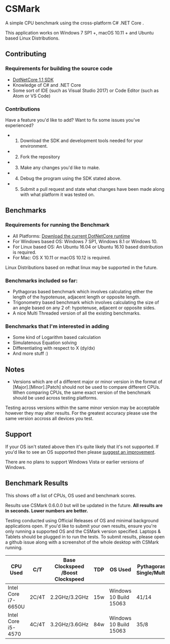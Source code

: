 # CSMark
A simple CPU benchmark using the cross-platform C# .NET Core .

This application works on Windows 7 SP1 +, macOS 10.11 + and Ubuntu based Linux Distributions.

## Contributing

### Requirements for building the source code
* [DotNetCore 1.1 SDK](https://www.microsoft.com/net/download/core#/sdk)
* Knowledge of C# and .NET Core
* Some sort of IDE (such as Visual Studio 2017) or Code Editor (such as Atom or VS Code)

### Contributions
Have a feature you'd like to add? Want to fix some issues you've experienced?
* 1. Download the SDK and development tools needed for your environment.
* 2. Fork the repository
* 3. Make any changes you'd like to make.
* 4. Debug the program using the SDK stated above. 
* 5. Submit a pull request and state what changes have been made along with what platform it was tested on.

## Benchmarks

### Requirements for running the Benchmark
* All Platforms: [Download the current DotNetCore runtime](https://www.microsoft.com/net/download/core#/runtime)
* For Windows based OS: Windows 7 SP1, Windows 8.1 or Windows 10.
* For Linux based OS: An Ubuntu 16.04 or Ubuntu 16.10 based distribution is required.
* For Mac: OS X 10.11 or macOS 10.12 is required.

Linux Distributions based on redhat linux may be supported in the future.

### Benchmarks included so far:
* Pythagoras based benchmark which involves calculating either the length of the hypotenuse, adjacent length or opposite length.
* Trigonometry based benchmark which involves calculating the size of an angle based on any 2 of: hypotenuse, adjacent or opposite sides.
* A nice Multi Threaded version of all the existing benchmarks.

### Benchmarks that I'm interested in adding
* Some kind of Logarithm based calculation
* Simulatenous Equation solving
* Differentiating with respect to X (dy/dx)
* And more stuff :)

## Notes
* Versions which are of a different major or minor version in the format of [Major].[Minor].[Patch] should not be used to compare different CPUs.
When comparing CPUs, the same exact version of the benchmark should be used across testing platforms.

Testing across versions within the same minor version may be acceptable however they may alter results. For the greatest accuracy please use the same version accross all devices you test.

## Support  
If your OS isn't stated above then it's quite likely that it's not supported.
If you'd like to see an OS supported then please [suggest an improvement](https://github.com/AluminiumTech/CSMark/issues/).

There are no plans to support Windows Vista or earlier versions of Windows.

## Benchmark Results
This shows off a list of CPUs, OS used and benchmark scores.

Results use CSMark 0.6.0.0 but will be updated in the future.
**All results are in seconds. Lower numbers are better.**

Testing conducted using Official Releases of OS and minimal background applications open.
If you'd like to submit your own results, ensure you're only running a supported OS and the CSMark version specified. Laptops & Tablets should be plugged in to run the tests. To submit results, please open a github issue along with a screenshot of the whole desktop with CSMark running.

| CPU Used            | C/T   | Base Clockspeed /Boost Clockspeed | TDP   |  OS Used                | Pythagoras Single/Multi | Trigonometry Single/Multi | Percentage Error Single/Multi |
|---------------------|-------|-----------------------------------|-------|-------------------------|-------------------------|-------------------|-----------|
| Intel Core i7-6650U | 2C/4T |  2.2GHz/3.2GHz |   15w |  Windows 10 Build 15063 | 41/14 | 61/18 | 27/9 |
| Intel Core i5-4570 | 4C/4T | 3.2GHz/3.6GHz  | 84w   |  Windows 10 Build 15063 | 35/8  | 54/10 | 24/5 |
